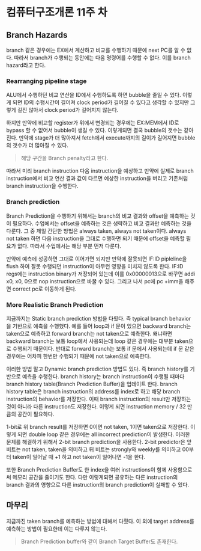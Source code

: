 # 컴퓨터구조개론 11주 차

## Branch Hazards

branch 같은 경우에는 EX에서 계산하고 비교를 수행하기 때문에 next PC를 알 수 없다. 따라서 branch가 수행되는 동안에는 다음 명령어를 수행할 수 없다. 이를 branch hazard라고 한다.

### Rearranging pipeline stage

ALU에서 수행하던 비교 연산을 ID에서 수행하도록 하면 bubble을 줄일 수 있다. 이렇게 되면 ID의 수행시간이 길어져 clock period가 길어질 수 있다고 생각할 수 있지만 그렇게 길진 않아서 clock period가 길어지지 않는다.

하지만 만약에 비교할 register가 위에서 변경되는 경우에는 EX:MEM에서 ID로 bypass 할 수 없어서 bubble이 생길 수 있다. 이렇게되면 결국 bubble의 갯수는 같아진다. 만약에 stage가 더 많아져서 fetch에서 execute까지의 길이가 길어지면 bubble의 갯수가 더 많아질 수 있다.

> 해당 구간을 Branch penalty라고 한다.

따라서 미리 branch instruction 다음 instruction을 예상하고 만약에 실제로 branch instruction에서 비교 연산 결과 값이 다르면 예상한 instruction을 버리고 기존처럼 branch instruction을 수행한다.

### Branch prediction

Branch Prediction을 수행하기 위해서는 branch의 비교 결과와 offset을 예측하는 것이 필요하다. 수업에서는 offset을 예측하는 것은 생략하고 비교 결과만 예측하는 것을 다룬다. 그 중 제일 간단한 방법은 always taken, always not taken이다. always not taken 하면 다음 instruction을 그대로 수행하면 되기 때문에 offset을 예측할 필요가 없다. 따라서 수업에서는 해당 부분 먼저 다룬다.

만약에 예측에 성공하면 그대로 이어가면 되지만 만약에 잘못되면 IF:ID pipleline을 flush 하여 잘못 수행되던 instruction이 아무런 영향을 미치지 않도록 한다. IF:ID regs에는 instruction binary가 저장되어 있는데 이를 0x00000013으로 바꾸면 addi x0, x0, 0으로 nop instruction으로 바꿀 수 있다. 그리고 나서 pc에 pc +imm을 해주면 correct pc로 이동하게 된다.

### More Realistic Branch Prediction

지금까지는 Static branch prediction 방법을 다뤘다. 즉 typical branch behavior을 기반으로 예측을 수행했다. 예를 들어 loop과 if 문이 있으면 backward branch는 taken으로 예측하고 forward branch는 not taken으로 예측한다. 왜냐하면 backward branch는 보통 loop에서 사용되는데 loop 같은 경우에는 대부분 taken으로 수행되기 때문이다. 반대로 forward branch는 보통 if 문에서 사용되는데 if 문 같은 경우에는 어차피 한번만 수행되기 때문에 not taken으로 예측한다.

이러한 방법 말고 Dynamic branch prediction 방법도 있다. 즉 branch history를 기반으로 예측을 수행한다. branch history는 branch instruction이 수행될 때마다 branch history table(Branch Prediction Buffer)을 업데이트 한다. branch history table은 branch instruction의 address를 index로 하고 해당 branch instruction의 behavior를 저장한다. 이때 branch instruction의 result만 저장하는 것이 아니라 다른 instruction도 저장한다. 이렇게 되면 instruction memory / 32 만큼의 공간이 필요하다.

1-bit로 위 branch result를 저장하면 0이면 not taken, 1이면 taken으로 저장한다. 이렇게 되면 double loop 같은 경우에는 all incorrect prediction이 발생한다. 이러한 문제를 해결하기 위해서 2-bit branch prediction을 사용한다. 2-bit predictor은 앞 비트는 not taken, taken을 의미하고 뒤 비트는 strongly와 weekly를 의미하고 00부터 taken이 일어날 때 +1 하고 not taken이 일어나면 -1을 한다.

또한 Branch Prediction Buffer도 한 index을 여러 instructions이 함께 사용함으로써 메모리 공간을 줄이기도 한다. 다만 이렇게되면 공유하는 다른 instruction의 branch 결과의 영향으로 다른 instruction의 branch prediction이 실패할 수 있다.

## 마무리

지금까진 taken branch를 예측하는 방법에 대해서 다뤘다. 이 외에 target address를 예측하는 방법이 필요한데 이는 다루지 않는다.

> Branch Prediction buffer와 같이 Branch Target Buffer도 존재한다.
